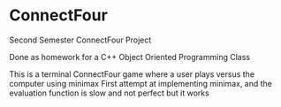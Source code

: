 # ConnectFour
Second Semester ConnectFour Project

Done as homework for a C++ Object Oriented Programming Class

This is a terminal ConnectFour game where a user plays versus the computer using minimax
First attempt at implementing minimax, and the evaluation function is slow and not perfect but it works
